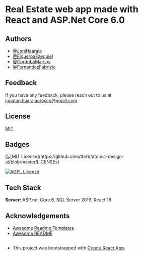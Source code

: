 # Real Estate web app made with React and ASP.Net Core 6.0



## Authors

- [@JoniHaarala](https://github.com/JoniHaarala)
- [@FigueroaEzequiel](https://github.com/JoniHaarala)
- [@CordobaMarcos](https://github.com/JoniHaarala)
- [@FernandezFabrizio](https://github.com/JoniHaarala)

## Feedback

If you have any feedback, please reach out to us at jonatan.haaralaorosco@gmail.com


## License

[MIT](https://choosealicense.com/licenses/mit/)


## Badges

[![MIT License](https://img.shields.io/apm/l/atomic-design-ui.svg?)](https://github.com/tterb/atomic-design-ui/blob/master/LICENSEs)

[![AGPL License](https://img.shields.io/badge/license-AGPL-blue.svg)](http://www.gnu.org/licenses/agpl-3.0)


## Tech Stack

**Server:** ASP.net Core 6, SQL Server 2019, React 18

## Acknowledgements

 - [Awesome Readme Templates](https://awesomeopensource.com/project/elangosundar/awesome-README-templates)
 - [Awesome README](https://github.com/matiassingers/awesome-readme)

##
- This project was bootstrapped with [Create React App](https://github.com/facebook/create-react-app).

